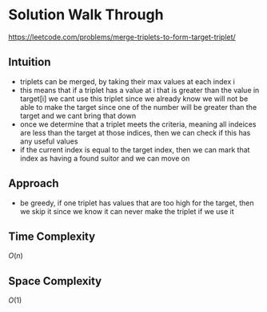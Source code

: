 # Solution Walk Through
https://leetcode.com/problems/merge-triplets-to-form-target-triplet/

## Intuition
- triplets can be merged, by taking their max values at each index i
- this means that if a triplet has a value at i that is greater than the value in target[i] we cant use this triplet since we already know we will not be able to make the target since one of the number will be greater than the target and we cant bring that down
- once we determine that a triplet meets the criteria, meaning all indeices are less than the target at those indices, then we can check if this has any useful values
- if the current index is equal to the target index, then we can mark that index as having a found suitor and we can move on

## Approach
- be greedy, if one triplet has values that are too high for the target, then we skip it since we know it can never make the triplet if we use it

## Time Complexity
$O(n)$

## Space Complexity
$O(1)$



